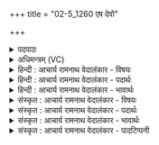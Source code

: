 +++
title = "02-5_1260 एष देवो"

+++
<details><summary>पदपाठः</summary>

ए꣡षः꣢। दे꣣वः꣢। वि꣣पन्यु꣡भिः꣢। प꣡व꣢꣯मानः। ऋ꣣तायु꣡भिः꣢। ह꣡रिः꣢꣯। वा꣡जा꣢꣯य। मृ꣣ज्यते। १२६०।
</details>

<details><summary>अधिमन्त्रम् (VC)</summary>

- पवमानः सोमः
- शुनःशेप आजीगर्तिः स देवरातः कृत्रिमो वैश्वामित्रः
- गायत्री
- षड्जः
</details>

<details><summary>हिन्दी : आचार्य रामनाथ वेदालंकार - विषयः</summary>

आगे फिर जीवात्मा का विषय है।
</details>

<details><summary>हिन्दी : आचार्य रामनाथ वेदालंकार - पदार्थः</summary>

पदार्थान्वयभाषाः -  (एषः) यह (देवः) विजय की इच्छावाला, (पवमानः) पुरुषार्थी, (हरिः) कर्मफलभोग के लिए एक शरीर से दूसरे शरीर में ले जाया गया जीवात्मा (ऋतायुभिः) सत्य आचरणवाले (विपन्युभिः) परमात्म-स्तोता विद्वानों द्वारा (वाजाय) बल देने के लिए (मृज्यते) शुद्ध किया जाता है ॥५॥
</details>

<details><summary>हिन्दी : आचार्य रामनाथ वेदालंकार - भावार्थः</summary>

भावार्थभाषाः -  मानव-शरीर को प्राप्त जीवात्मा सत्याचारी परमात्म-स्तोताओं की सङ्गति करके स्वयं को उन्नत करे ॥५॥
</details>

<details><summary>संस्कृत : आचार्य रामनाथ वेदालंकार - विषयः</summary>

अथ पुनर्जीवात्मविषयमाह।
</details>

<details><summary>संस्कृत : आचार्य रामनाथ वेदालंकार - पदार्थः</summary>

पदार्थान्वयभाषाः -  (एषः) अयम् (देवः) विजिगीषुः।[दीव्यतेर्विजिगीषाकर्मणो रूपम्।] (पवमानः) पुरुषार्थी (हरिः) कर्मफलभोगाय देहाद् देहान्तरं हृतो जीवात्मा (ऋतायुभिः२) सत्याचरणैः (विपन्युभिः) परमात्मस्तोतृभिः विद्वद्भिः (वाजाय) बलप्रदानाय (मृज्यते) पवित्रीक्रियते ॥५॥
</details>

<details><summary>संस्कृत : आचार्य रामनाथ वेदालंकार - भावार्थः</summary>

भावार्थभाषाः -  मानवदेहं प्राप्तो जीवात्मा परमात्मस्तोतॄणां सत्याचरणवतां विदुषां सङ्गतिं कृत्वा स्वमुन्नयेत् ॥५॥
</details>

<details><summary>संस्कृत : आचार्य रामनाथ वेदालंकार - पादटिप्पनी</summary>

टिप्पणी:   १. ऋ० ९।३।३। २. ऋतायुभिः यज्ञकामैः सत्यकामैर्वा—इति सा०। ऋतो यज्ञः तं युञ्जन्ति ऋतायवः ऋत्विजः तैः—इति वि०।
</details>